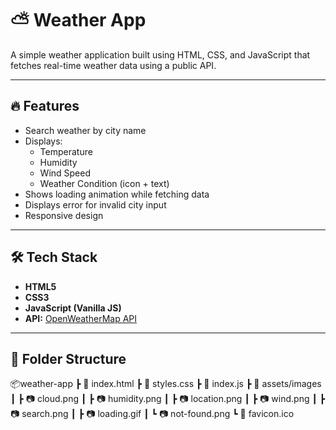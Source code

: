 # ⛅ Weather App

A simple weather application built using HTML, CSS, and JavaScript that fetches real-time weather data using a public API.

---

## 🔥 Features

- Search weather by city name
- Displays:
  - Temperature
  - Humidity
  - Wind Speed
  - Weather Condition (icon + text)
- Shows loading animation while fetching data
- Displays error for invalid city input
- Responsive design

---

## 🛠️ Tech Stack

- **HTML5**
- **CSS3**
- **JavaScript (Vanilla JS)**
- **API:** [OpenWeatherMap API](https://openweathermap.org/api)

---

## 📁 Folder Structure

📦weather-app
┣ 📜 index.html
┣ 📜 styles.css
┣ 📜 index.js
┣ 📂 assets/images
┃ ┣ 📷 cloud.png
┃ ┣ 📷 humidity.png
┃ ┣ 📷 location.png
┃ ┣ 📷 wind.png
┃ ┣ 📷 search.png
┃ ┣ 📷 loading.gif
┃ ┗ 📷 not-found.png
┗ 📜 favicon.ico


